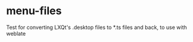# menu-files
Test for converting LXQt's .desktop files to *.ts files and back, to use with weblate

